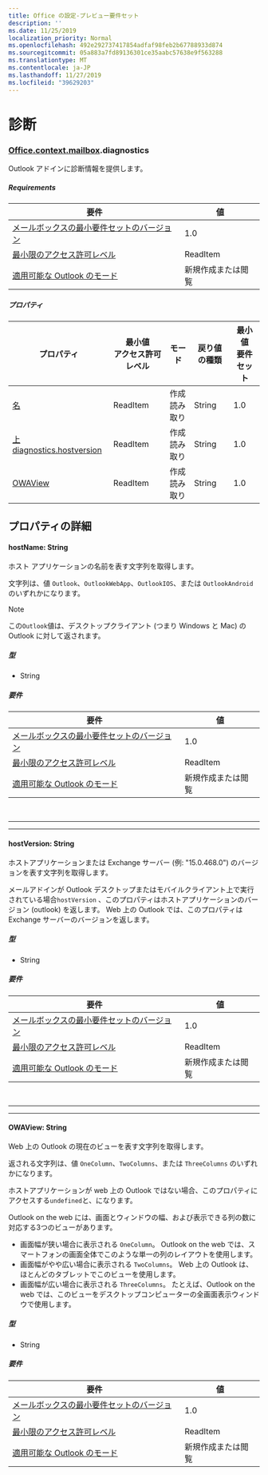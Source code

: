 ```yaml
---
title: Office の設定-プレビュー要件セット
description: ''
ms.date: 11/25/2019
localization_priority: Normal
ms.openlocfilehash: 492e292737417854adfaf98feb2b67788933d874
ms.sourcegitcommit: 05a883a7fd89136301ce35aabc57638e9f563288
ms.translationtype: MT
ms.contentlocale: ja-JP
ms.lasthandoff: 11/27/2019
ms.locfileid: "39629203"
---
```

# <a name="diagnostics"></a>診断

### <a name="officeofficemdcontextofficecontextmdmailboxofficecontextmailboxmddiagnostics"></a>[Office](Office.md)[.context](Office.context.md)[.mailbox](Office.context.mailbox.md).diagnostics

Outlook アドインに診断情報を提供します。

##### <a name="requirements"></a>Requirements

|要件| 値|
|---|---|
|[メールボックスの最小要件セットのバージョン](/office/dev/add-ins/reference/requirement-sets/outlook-api-requirement-sets)| 1.0|
|[最小限のアクセス許可レベル](/outlook/add-ins/understanding-outlook-add-in-permissions)| ReadItem|
|[適用可能な Outlook のモード](/outlook/add-ins/#extension-points)| 新規作成または閲覧|

##### <a name="properties"></a>プロパティ

| プロパティ | 最小値<br>アクセス許可レベル | モード | 戻り値の種類 | 最小値<br>要件セット |
|---|---|---|---|---|
| [名](#hostname-string) | ReadItem | 作成<br>読み取り | String | 1.0 |
| [上 diagnostics.hostversion](#hostversion-string) | ReadItem | 作成<br>読み取り | String | 1.0 |
| [OWAView](#owaview-string) | ReadItem | 作成<br>読み取り | String | 1.0 |

## <a name="property-details"></a>プロパティの詳細

#### <a name="hostname-string"></a>hostName: String

ホスト アプリケーションの名前を表す文字列を取得します。

文字列は、値 `Outlook`、`OutlookWebApp`、`OutlookIOS`、または `OutlookAndroid` のいずれかになります。

> [!NOTE]
> この`Outlook`値は、デスクトップクライアント (つまり Windows と Mac) の Outlook に対して返されます。

##### <a name="type"></a>型

*   String

##### <a name="requirements"></a>要件

|要件| 値|
|---|---|
|[メールボックスの最小要件セットのバージョン](/office/dev/add-ins/reference/requirement-sets/outlook-api-requirement-sets)| 1.0|
|[最小限のアクセス許可レベル](/outlook/add-ins/understanding-outlook-add-in-permissions)| ReadItem|
|[適用可能な Outlook のモード](/outlook/add-ins/#extension-points)| 新規作成または閲覧|

<br>

---
---

#### <a name="hostversion-string"></a>hostVersion: String

ホストアプリケーションまたは Exchange サーバー (例: "15.0.468.0") のバージョンを表す文字列を取得します。

メールアドインが Outlook デスクトップまたはモバイルクライアント上で実行されている場合`hostVersion` 、このプロパティはホストアプリケーションのバージョン (outlook) を返します。 Web 上の Outlook では、このプロパティは Exchange サーバーのバージョンを返します。

##### <a name="type"></a>型

*   String

##### <a name="requirements"></a>要件

|要件| 値|
|---|---|
|[メールボックスの最小要件セットのバージョン](/office/dev/add-ins/reference/requirement-sets/outlook-api-requirement-sets)| 1.0|
|[最小限のアクセス許可レベル](/outlook/add-ins/understanding-outlook-add-in-permissions)| ReadItem|
|[適用可能な Outlook のモード](/outlook/add-ins/#extension-points)| 新規作成または閲覧|

<br>

---
---

#### <a name="owaview-string"></a>OWAView: String

Web 上の Outlook の現在のビューを表す文字列を取得します。

返される文字列は、値 `OneColumn`、`TwoColumns`、または `ThreeColumns` のいずれかになります。

ホストアプリケーションが web 上の Outlook ではない場合、このプロパティにアクセスする`undefined`と、になります。

Outlook on the web には、画面とウィンドウの幅、および表示できる列の数に対応する3つのビューがあります。

*   画面幅が狭い場合に表示される `OneColumn`。 Outlook on the web では、スマートフォンの画面全体でこのような単一の列のレイアウトを使用します。
*   画面幅がやや広い場合に表示される `TwoColumns`。 Web 上の Outlook は、ほとんどのタブレットでこのビューを使用します。
*   画面幅が広い場合に表示される `ThreeColumns`。 たとえば、Outlook on the web では、このビューをデスクトップコンピューターの全画面表示ウィンドウで使用します。

##### <a name="type"></a>型

*   String

##### <a name="requirements"></a>要件

|要件| 値|
|---|---|
|[メールボックスの最小要件セットのバージョン](/office/dev/add-ins/reference/requirement-sets/outlook-api-requirement-sets)| 1.0|
|[最小限のアクセス許可レベル](/outlook/add-ins/understanding-outlook-add-in-permissions)| ReadItem|
|[適用可能な Outlook のモード](/outlook/add-ins/#extension-points)| 新規作成または閲覧|
